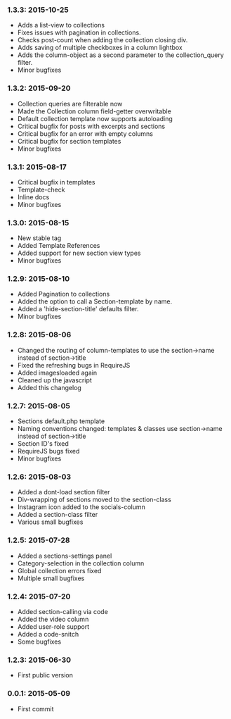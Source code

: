 ### 1.3.3: 2015-10-25

* Adds a list-view to collections
* Fixes issues with pagination in collections.
* Checks post-count when adding the collection closing div.
* Adds saving of multiple checkboxes in a column lightbox
* Adds the column-object as a second parameter to the collection_query filter.
* Minor bugfixes



### 1.3.2: 2015-09-20

* Collection queries are filterable now
* Made the Collection column field-getter overwritable
* Default collection template now supports autoloading
* Critical bugfix for posts with excerpts and sections
* Critical bugfix for an error with empty columns
* Critical bugfix for section templates
* Minor bugfixes


### 1.3.1: 2015-08-17

* Critical bugfix in templates
* Template-check
* Inline docs
* Minor bugfixes



### 1.3.0: 2015-08-15

* New stable tag
* Added Template References 
* Added support for new section view types
* Minor bugfixes



### 1.2.9: 2015-08-10

* Added Pagination to collections
* Added the option to call a Section-template by name.
* Added a 'hide-section-title' defaults filter.
* Minor bugfixes



### 1.2.8: 2015-08-06

* Changed the routing of column-templates to use the section->name instead of section->title
* Fixed the refreshing bugs in RequireJS
* Added imagesloaded again
* Cleaned up the javascript
* Added this changelog



### 1.2.7: 2015-08-05

* Sections default.php template
* Naming conventions changed: templates & classes use section->name instead of section->title
* Section ID's fixed
* RequireJS bugs fixed
* Minor bugfixes



### 1.2.6: 2015-08-03

* Added a dont-load section filter
* Div-wrapping of sections moved to the section-class
* Instagram icon added to the socials-column
* Added a section-class filter
* Various small bugfixes


### 1.2.5: 2015-07-28

* Added a sections-settings panel
* Category-selection in the collection column
* Global collection errors fixed
* Multiple small bugfixes


### 1.2.4: 	2015-07-20

* Added section-calling via code
* Added the video column
* Added user-role support
* Added a code-snitch
* Some bugfixes


### 1.2.3: 	2015-06-30

* First public version


### 0.0.1: 	2015-05-09

* First commit
